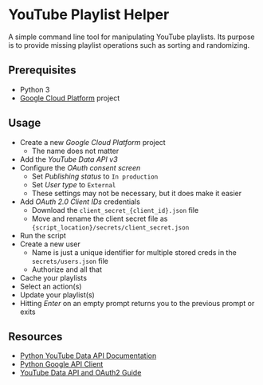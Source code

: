 # YouTube Playlist Helper

A simple command line tool for manipulating YouTube playlists. Its purpose is
to provide missing playlist operations such as sorting and randomizing.

## Prerequisites
- Python 3
- [Google Cloud Platform](https://console.cloud.google.com/) project

## Usage
- Create a new *Google Cloud Platform* project
    - The name does not matter
- Add the *YouTube Data API v3*
- Configure the *OAuth consent screen*
    - Set *Publishing status* to `In production`
    - Set *User type* to `External`
    - These settings may not be necessary, but it does make it easier
- Add *OAuth 2.0 Client IDs* credentials
    - Download the `client_secret_{client_id}.json` file
    - Move and rename the client secret file as `{script_location}/secrets/client_secret.json`
- Run the script
- Create a new user
    - Name is just a unique identifier for multiple stored creds in the `secrets/users.json` file
    - Authorize and all that
- Cache your playlists
- Select an action(s)
- Update your playlist(s)
- Hitting *Enter* on an empty prompt returns you to the previous prompt or exits

## Resources
- [Python YouTube Data API Documentation](https://developers.google.com/resources/api-libraries/documentation/youtube/v3/python/latest/)
- [Python Google API Client](https://github.com/googleapis/google-api-python-client)
- [YouTube Data API and OAuth2 Guide](https://developers.google.com/youtube/v3/guides/authentication)
